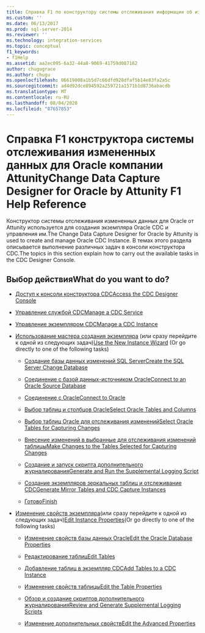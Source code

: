 ```yaml
---
title: Справка F1 по конструктору системы отслеживания информации об изменениях данных для Oracle компании Attunity | Документы Майкрософт
ms.custom: ''
ms.date: 06/13/2017
ms.prod: sql-server-2014
ms.reviewer: ''
ms.technology: integration-services
ms.topic: conceptual
f1_keywords:
- f1Help
ms.assetid: aa2ec095-6a32-44a8-9069-41759d087162
author: chugugrace
ms.author: chugu
ms.openlocfilehash: 06619008a1b5d7c66dfd928dfaf5b14e83fa2a5c
ms.sourcegitcommit: ad4d92dce894592a259721a1571b1d8736abacdb
ms.translationtype: MT
ms.contentlocale: ru-RU
ms.lasthandoff: 08/04/2020
ms.locfileid: "87657853"
---
```

# <a name="change-data-capture-designer-for-oracle-by-attunity-f1-help-reference"></a><span data-ttu-id="cb82f-102">Справка F1 конструктора системы отслеживания измененных данных для Oracle компании Attunity</span><span class="sxs-lookup"><span data-stu-id="cb82f-102">Change Data Capture Designer for Oracle by Attunity F1 Help Reference</span></span>
  <span data-ttu-id="cb82f-103">Конструктор системы отслеживания измененных данных для Oracle от Attunity используется для создания экземпляра Oracle CDC и управления им.</span><span class="sxs-lookup"><span data-stu-id="cb82f-103">The Change Data Capture Designer for Oracle by Attunity is used to create and manage Oracle CDC Instance.</span></span> <span data-ttu-id="cb82f-104">В темах этого раздела описывается выполнение различных задач в консоли конструктора CDC.</span><span class="sxs-lookup"><span data-stu-id="cb82f-104">The topics in this section explain how to carry out the available tasks in the CDC Designer Console.</span></span>  
  
## <a name="what-do-you-want-to-do"></a><span data-ttu-id="cb82f-105">Выбор действия</span><span class="sxs-lookup"><span data-stu-id="cb82f-105">What do you want to do?</span></span>  
  
-   [<span data-ttu-id="cb82f-106">Доступ к консоли конструктора CDC</span><span class="sxs-lookup"><span data-stu-id="cb82f-106">Access the CDC Designer Console</span></span>](access-the-cdc-designer-console.md)  
  
-   [<span data-ttu-id="cb82f-107">Управление службой CDC</span><span class="sxs-lookup"><span data-stu-id="cb82f-107">Manage a CDC Service</span></span>](manage-a-cdc-service.md)  
  
-   [<span data-ttu-id="cb82f-108">Управление экземпляром CDC</span><span class="sxs-lookup"><span data-stu-id="cb82f-108">Manage a CDC Instance</span></span>](manage-a-cdc-instance.md)  
  
-   <span data-ttu-id="cb82f-109">[Использование мастера создания экземпляра](use-the-new-instance-wizard.md) (или сразу перейдите к одной из следующих задач)</span><span class="sxs-lookup"><span data-stu-id="cb82f-109">[Use the New Instance Wizard](use-the-new-instance-wizard.md) (Or go directly to one of the following tasks)</span></span>  
  
    -   [<span data-ttu-id="cb82f-110">Создание базы данных изменений SQL Server</span><span class="sxs-lookup"><span data-stu-id="cb82f-110">Create the SQL Server Change Database</span></span>](create-the-sql-server-change-database.md)  
  
    -   [<span data-ttu-id="cb82f-111">Соединение с базой данных-источником Oracle</span><span class="sxs-lookup"><span data-stu-id="cb82f-111">Connect to an Oracle Source Database</span></span>](connect-to-an-oracle-source-database.md)  
  
    -   [<span data-ttu-id="cb82f-112">Соединение с Oracle</span><span class="sxs-lookup"><span data-stu-id="cb82f-112">Connect to Oracle</span></span>](connect-to-oracle.md)  
  
    -   [<span data-ttu-id="cb82f-113">Выбор таблиц и столбцов Oracle</span><span class="sxs-lookup"><span data-stu-id="cb82f-113">Select Oracle Tables and Columns</span></span>](select-oracle-tables-and-columns.md)  
  
    -   [<span data-ttu-id="cb82f-114">Выбор таблиц Oracle для отслеживания изменений</span><span class="sxs-lookup"><span data-stu-id="cb82f-114">Select Oracle Tables for Capturing Changes</span></span>](select-oracle-tables-for-capturing-changes.md)  
  
    -   [<span data-ttu-id="cb82f-115">Внесение изменений в выбранные для отслеживания изменений таблицы</span><span class="sxs-lookup"><span data-stu-id="cb82f-115">Make Changes to the Tables Selected for Capturing Changes</span></span>](make-changes-to-the-tables-selected-for-capturing-changes.md)  
  
    -   [<span data-ttu-id="cb82f-116">Создание и запуск скрипта дополнительного журналирования</span><span class="sxs-lookup"><span data-stu-id="cb82f-116">Generate and Run the Supplemental Logging Script</span></span>](generate-and-run-the-supplemental-logging-script.md)  
  
    -   [<span data-ttu-id="cb82f-117">Создание экземпляров зеркальных таблиц и отслеживание CDC</span><span class="sxs-lookup"><span data-stu-id="cb82f-117">Generate Mirror Tables and CDC Capture Instances</span></span>](generate-mirror-tables-and-cdc-capture-instances.md)  
  
    -   [<span data-ttu-id="cb82f-118">Готово</span><span class="sxs-lookup"><span data-stu-id="cb82f-118">Finish</span></span>](finish.md)  
  
-   <span data-ttu-id="cb82f-119">[Изменение свойств экземпляра](edit-instance-properties.md)(или сразу перейдите к одной из следующих задач)</span><span class="sxs-lookup"><span data-stu-id="cb82f-119">[Edit Instance Properties](edit-instance-properties.md)(Or go directly to one of the following tasks)</span></span>  
  
    -   [<span data-ttu-id="cb82f-120">Изменение свойств базы данных Oracle</span><span class="sxs-lookup"><span data-stu-id="cb82f-120">Edit the Oracle Database Properties</span></span>](edit-the-oracle-database-properties.md)  
  
    -   [<span data-ttu-id="cb82f-121">Редактирование таблиц</span><span class="sxs-lookup"><span data-stu-id="cb82f-121">Edit Tables</span></span>](edit-tables.md)  
  
    -   [<span data-ttu-id="cb82f-122">Добавление таблиц в экземпляр CDC</span><span class="sxs-lookup"><span data-stu-id="cb82f-122">Add Tables to a CDC Instance</span></span>](add-tables-to-a-cdc-instance.md)  
  
    -   [<span data-ttu-id="cb82f-123">Изменение свойств таблицы</span><span class="sxs-lookup"><span data-stu-id="cb82f-123">Edit the Table Properties</span></span>](edit-the-table-properties.md)  
  
    -   [<span data-ttu-id="cb82f-124">Обзор и создание скриптов дополнительного журналирования</span><span class="sxs-lookup"><span data-stu-id="cb82f-124">Review and Generate Supplemental Logging Scripts</span></span>](review-and-generate-supplemental-logging-scripts.md)  
  
    -   [<span data-ttu-id="cb82f-125">Изменение дополнительных свойств</span><span class="sxs-lookup"><span data-stu-id="cb82f-125">Edit the Advanced Properties</span></span>](edit-the-advanced-properties.md)  
  
  
